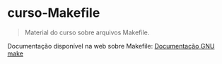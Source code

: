 # curso-Makefile

> Material do curso sobre arquivos Makefile.

Documentação disponível na web sobre Makefile:
[Documentação GNU make](https://www.gnu.org/software/make/manual/make.html)
